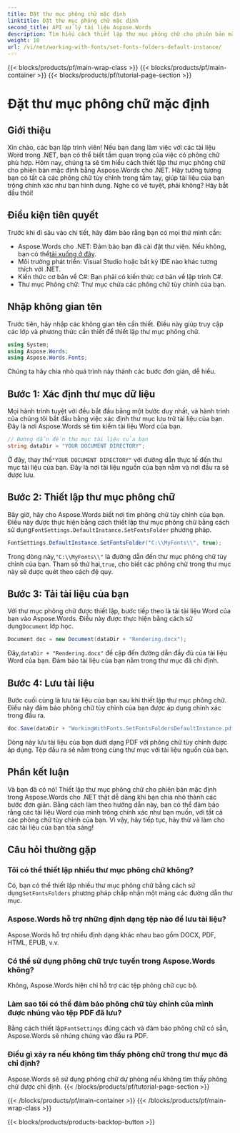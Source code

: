 ```yaml
---
title: Đặt thư mục phông chữ mặc định
linktitle: Đặt thư mục phông chữ mặc định
second_title: API xử lý tài liệu Aspose.Words
description: Tìm hiểu cách thiết lập thư mục phông chữ cho phiên bản mặc định trong Aspose.Words cho .NET với hướng dẫn từng bước này. Tùy chỉnh tài liệu Word của bạn một cách dễ dàng.
weight: 10
url: /vi/net/working-with-fonts/set-fonts-folders-default-instance/
---
```


{{< blocks/products/pf/main-wrap-class >}}
{{< blocks/products/pf/main-container >}}
{{< blocks/products/pf/tutorial-page-section >}}

# Đặt thư mục phông chữ mặc định

## Giới thiệu

Xin chào, các bạn lập trình viên! Nếu bạn đang làm việc với các tài liệu Word trong .NET, bạn có thể biết tầm quan trọng của việc có phông chữ phù hợp. Hôm nay, chúng ta sẽ tìm hiểu cách thiết lập thư mục phông chữ cho phiên bản mặc định bằng Aspose.Words cho .NET. Hãy tưởng tượng bạn có tất cả các phông chữ tùy chỉnh trong tầm tay, giúp tài liệu của bạn trông chính xác như bạn hình dung. Nghe có vẻ tuyệt, phải không? Hãy bắt đầu thôi!

## Điều kiện tiên quyết

Trước khi đi sâu vào chi tiết, hãy đảm bảo rằng bạn có mọi thứ mình cần:
-  Aspose.Words cho .NET: Đảm bảo bạn đã cài đặt thư viện. Nếu không, bạn có thể[tải xuống ở đây](https://releases.aspose.com/words/net/).
- Môi trường phát triển: Visual Studio hoặc bất kỳ IDE nào khác tương thích với .NET.
- Kiến thức cơ bản về C#: Bạn phải có kiến thức cơ bản về lập trình C#.
- Thư mục Phông chữ: Thư mục chứa các phông chữ tùy chỉnh của bạn.

## Nhập không gian tên

Trước tiên, hãy nhập các không gian tên cần thiết. Điều này giúp truy cập các lớp và phương thức cần thiết để thiết lập thư mục phông chữ.

```csharp
using System;
using Aspose.Words;
using Aspose.Words.Fonts;
```

Chúng ta hãy chia nhỏ quá trình này thành các bước đơn giản, dễ hiểu.

## Bước 1: Xác định thư mục dữ liệu

Mọi hành trình tuyệt vời đều bắt đầu bằng một bước duy nhất, và hành trình của chúng tôi bắt đầu bằng việc xác định thư mục lưu trữ tài liệu của bạn. Đây là nơi Aspose.Words sẽ tìm kiếm tài liệu Word của bạn.

```csharp
// Đường dẫn đến thư mục tài liệu của bạn
string dataDir = "YOUR DOCUMENT DIRECTORY";
```

 Ở đây, thay thế`"YOUR DOCUMENT DIRECTORY"` với đường dẫn thực tế đến thư mục tài liệu của bạn. Đây là nơi tài liệu nguồn của bạn nằm và nơi đầu ra sẽ được lưu.

## Bước 2: Thiết lập thư mục phông chữ

 Bây giờ, hãy cho Aspose.Words biết nơi tìm phông chữ tùy chỉnh của bạn. Điều này được thực hiện bằng cách thiết lập thư mục phông chữ bằng cách sử dụng`FontSettings.DefaultInstance.SetFontsFolder` phương pháp.

```csharp
FontSettings.DefaultInstance.SetFontsFolder("C:\\MyFonts\\", true);
```

 Trong dòng này,`"C:\\MyFonts\\"` là đường dẫn đến thư mục phông chữ tùy chỉnh của bạn. Tham số thứ hai,`true`, cho biết các phông chữ trong thư mục này sẽ được quét theo cách đệ quy.

## Bước 3: Tải tài liệu của bạn

 Với thư mục phông chữ được thiết lập, bước tiếp theo là tải tài liệu Word của bạn vào Aspose.Words. Điều này được thực hiện bằng cách sử dụng`Document` lớp học.

```csharp
Document doc = new Document(dataDir + "Rendering.docx");
```

 Đây,`dataDir + "Rendering.docx"` đề cập đến đường dẫn đầy đủ của tài liệu Word của bạn. Đảm bảo tài liệu của bạn nằm trong thư mục đã chỉ định.

## Bước 4: Lưu tài liệu

Bước cuối cùng là lưu tài liệu của bạn sau khi thiết lập thư mục phông chữ. Điều này đảm bảo phông chữ tùy chỉnh của bạn được áp dụng chính xác trong đầu ra.

```csharp
doc.Save(dataDir + "WorkingWithFonts.SetFontsFoldersDefaultInstance.pdf");
```

Dòng này lưu tài liệu của bạn dưới dạng PDF với phông chữ tùy chỉnh được áp dụng. Tệp đầu ra sẽ nằm trong cùng thư mục với tài liệu nguồn của bạn.

## Phần kết luận

Và bạn đã có nó! Thiết lập thư mục phông chữ cho phiên bản mặc định trong Aspose.Words cho .NET thật dễ dàng khi bạn chia nhỏ thành các bước đơn giản. Bằng cách làm theo hướng dẫn này, bạn có thể đảm bảo rằng các tài liệu Word của mình trông chính xác như bạn muốn, với tất cả các phông chữ tùy chỉnh của bạn. Vì vậy, hãy tiếp tục, hãy thử và làm cho các tài liệu của bạn tỏa sáng!

## Câu hỏi thường gặp

### Tôi có thể thiết lập nhiều thư mục phông chữ không?
 Có, bạn có thể thiết lập nhiều thư mục phông chữ bằng cách sử dụng`SetFontsFolders` phương pháp chấp nhận một mảng các đường dẫn thư mục.

### Aspose.Words hỗ trợ những định dạng tệp nào để lưu tài liệu?
Aspose.Words hỗ trợ nhiều định dạng khác nhau bao gồm DOCX, PDF, HTML, EPUB, v.v.

### Có thể sử dụng phông chữ trực tuyến trong Aspose.Words không?
Không, Aspose.Words hiện chỉ hỗ trợ các tệp phông chữ cục bộ.

### Làm sao tôi có thể đảm bảo phông chữ tùy chỉnh của mình được nhúng vào tệp PDF đã lưu?
 Bằng cách thiết lập`FontSettings` đúng cách và đảm bảo phông chữ có sẵn, Aspose.Words sẽ nhúng chúng vào đầu ra PDF.

### Điều gì xảy ra nếu không tìm thấy phông chữ trong thư mục đã chỉ định?
Aspose.Words sẽ sử dụng phông chữ dự phòng nếu không tìm thấy phông chữ được chỉ định.
{{< /blocks/products/pf/tutorial-page-section >}}

{{< /blocks/products/pf/main-container >}}
{{< /blocks/products/pf/main-wrap-class >}}

{{< blocks/products/products-backtop-button >}}
